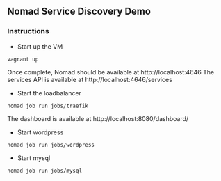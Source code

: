 ##  Nomad Service Discovery Demo

### Instructions

- Start up the VM

`vagrant up`

Once complete, Nomad should be available at http://localhost:4646
The services API is available at http://localhost:4646/services

- Start the loadbalancer

`nomad job run jobs/traefik`

The dashboard is available at http://localhost:8080/dashboard/

- Start wordpress

`nomad job run jobs/wordpress`

- Start mysql

`nomad job run jobs/mysql`